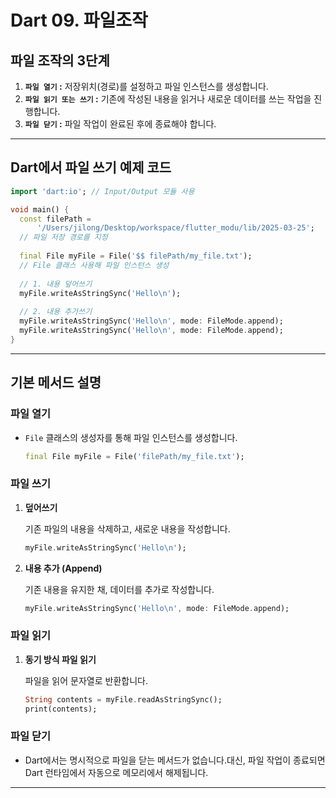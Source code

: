 # Dart 09. 파일조작

## **파일 조작의 3단계**

1. **`파일 열기` :** 저장위치(경로)를 설정하고 파일 인스턴스를 생성합니다.
2. **`파일 읽기 또는 쓰기` :** 기존에 작성된 내용을 읽거나 새로운 데이터를 쓰는 작업을 진행합니다.
3. **`파일 닫기` :** 파일 작업이 완료된 후에 종료해야 합니다.

---

## **Dart에서 파일 쓰기 예제 코드**

```dart
import 'dart:io'; // Input/Output 모듈 사용

void main() {
  const filePath =
      '/Users/jilong/Desktop/workspace/flutter_modu/lib/2025-03-25'; 
  // 파일 저장 경로를 지정
  
  final File myFile = File('$$ filePath/my_file.txt'); 
  // File 클래스 사용해 파일 인스턴스 생성
  
  // 1. 내용 덮어쓰기
  myFile.writeAsStringSync('Hello\n');
  
  // 2. 내용 추가쓰기
  myFile.writeAsStringSync('Hello\n', mode: FileMode.append);
  myFile.writeAsStringSync('Hello\n', mode: FileMode.append);
}
```

---

## **기본 메서드 설명**

### **파일 열기**

- `File` 클래스의 생성자를 통해 파일 인스턴스를 생성합니다.
    
    ```dart
    final File myFile = File('filePath/my_file.txt');
    ```
    

### **파일 쓰기**

1. **덮어쓰기**
    
    기존 파일의 내용을 삭제하고, 새로운 내용을 작성합니다.
    
    ```dart
    myFile.writeAsStringSync('Hello\n');
    ```
    
2. **내용 추가 (Append)**
    
    기존 내용을 유지한 채, 데이터를 추가로 작성합니다.
    
    ```dart
    myFile.writeAsStringSync('Hello\n', mode: FileMode.append);
    ```
    

### **파일 읽기**

1. **동기 방식 파일 읽기**
    
    파일을 읽어 문자열로 반환합니다.
    
    ```dart
    String contents = myFile.readAsStringSync();
    print(contents);
    ```
    

### **파일 닫기**

- Dart에서는 명시적으로 파일을 닫는 메서드가 없습니다.대신, 파일 작업이 종료되면 Dart 런타임에서 자동으로 메모리에서 해제됩니다.

---